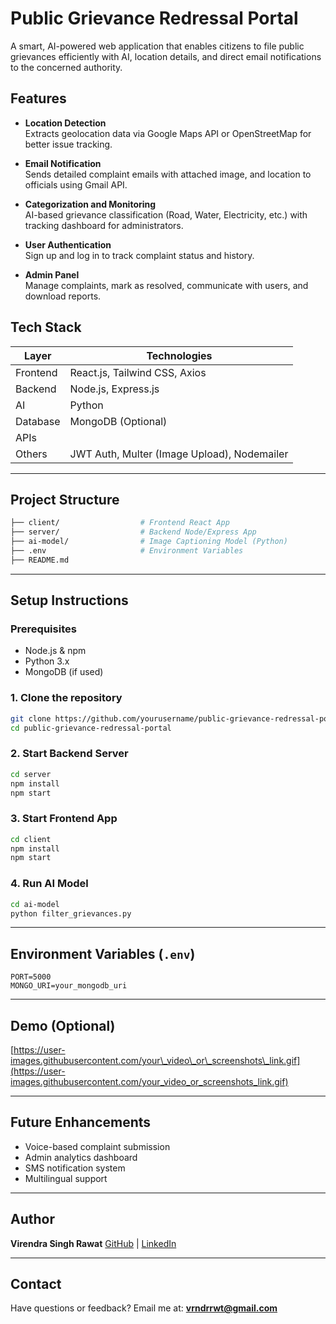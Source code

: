 # Public Grievance Redressal Portal

A smart, AI-powered web application that enables citizens to file public grievances efficiently with AI, location details, and direct email notifications to the concerned authority.

## Features

- **Location Detection**  
  Extracts geolocation data via Google Maps API or OpenStreetMap for better issue tracking.

- **Email Notification**  
  Sends detailed complaint emails with attached image, and location to officials using Gmail API.

- **Categorization and Monitoring**  
  AI-based grievance classification (Road, Water, Electricity, etc.) with tracking dashboard for administrators.

- **User Authentication**  
  Sign up and log in to track complaint status and history.

- **Admin Panel**  
  Manage complaints, mark as resolved, communicate with users, and download reports.

## Tech Stack

| Layer | Technologies |
|-------|--------------|
| Frontend | React.js, Tailwind CSS, Axios |
| Backend | Node.js, Express.js |
| AI | Python |
| Database | MongoDB (Optional) |
| APIs |
| Others | JWT Auth, Multer (Image Upload), Nodemailer |

---

## Project Structure

```bash
├── client/                  # Frontend React App
├── server/                  # Backend Node/Express App
├── ai-model/                # Image Captioning Model (Python)
├── .env                     # Environment Variables
├── README.md
````

---

## Setup Instructions

### Prerequisites

* Node.js & npm
* Python 3.x
* MongoDB (if used)

### 1. Clone the repository

```bash
git clone https://github.com/yourusername/public-grievance-redressal-portal.git
cd public-grievance-redressal-portal
```

### 2. Start Backend Server

```bash
cd server
npm install
npm start
```

### 3. Start Frontend App

```bash
cd client
npm install
npm start
```

### 4. Run AI Model

```bash
cd ai-model
python filter_grievances.py
```

---

## Environment Variables (`.env`)

```env
PORT=5000
MONGO_URI=your_mongodb_uri
```

---

## Demo (Optional)

[https://user-images.githubusercontent.com/your\_video\_or\_screenshots\_link.gif](https://user-images.githubusercontent.com/your_video_or_screenshots_link.gif)

---

## Future Enhancements

* Voice-based complaint submission
* Admin analytics dashboard
* SMS notification system
* Multilingual support

---


## Author

**Virendra Singh Rawat**
 [GitHub](https://github.com/vrndrrwt) | [LinkedIn](https://linkedin.com/in/vrndrrwt)

---

## Contact

Have questions or feedback? Email me at: **[vrndrrwt@gmail.com](mailto:virendrasinghrawat028@gmail.com)**